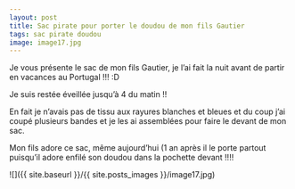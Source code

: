 ```yaml
---
layout: post
title: Sac pirate pour porter le doudou de mon fils Gautier
tags: sac pirate doudou
image: image17.jpg
---
```

Je vous présente le sac de mon fils Gautier, je l’ai fait la nuit avant de partir en vacances au Portugal !!! :D

Je suis restée éveillée jusqu’à 4 du matin !!

En fait je n’avais pas de tissu aux rayures blanches et bleues et du coup j’ai coupé plusieurs bandes et je les ai assemblées pour faire le devant de mon sac.

Mon fils adore ce sac, même aujourd’hui (1 an après il le porte partout puisqu’il adore enfilé son doudou dans la pochette devant !!!!

![]({{ site.baseurl }}/{{ site.posts_images }}/image17.jpg)
